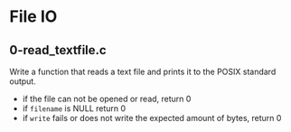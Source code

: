 # File IO

## 0-read_textfile.c
Write a function that reads a text file and prints it to the POSIX standard output.
- if the file can not be opened or read, return 0
- if `filename` is NULL return 0
- if `write` fails or does not write the expected amount of bytes, return 0

